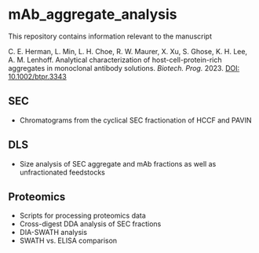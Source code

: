# mAb_aggregate_analysis

This repository contains information relevant to the manuscript

C. E. Herman, L. Min, L. H. Choe, R. W. Maurer, X. Xu, S. Ghose, K. H. Lee, A. M. Lenhoff. Analytical characterization of host-cell-protein-rich aggregates in monoclonal antibody solutions. *Biotech. Prog.* 2023. [DOI: 10.1002/btpr.3343](https://doi.org/10.1002/btpr.3343)

## SEC
- Chromatograms from the cyclical SEC fractionation of HCCF and PAVIN

## DLS
- Size analysis of SEC aggregate and mAb fractions as well as unfractionated feedstocks

## Proteomics
- Scripts for processing proteomics data
- Cross-digest DDA analysis of SEC fractions
- DIA-SWATH analysis
- SWATH vs. ELISA comparison

